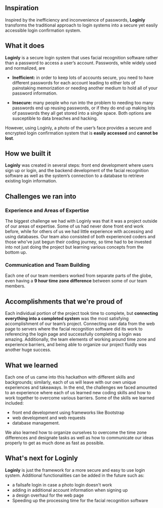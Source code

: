 ## Inspiration
Inspired by the inefficiency and inconvenience of passwords, **Loginly** transforms the traditional approach to login systems into a secure yet easily accessible login confirmation system.
## What it does
**Loginly** is a secure login system that uses facial recognition software rather than a password to access a user’s account. Passwords, while widely used and normalized, are 

- **Inefficient:** in order to keep lots of accounts secure, you need to have different passwords for each account leading to either lots of painstaking memorization or needing another medium to hold all of your password information.

- **Insecure:** many people who run into the problem to needing too many passwords end up reusing passwords, or if they do end up making lots of passwords they all get stored into a single space. Both options are susceptible to data breaches and hacking.

However, using Loginly, a photo of the user’s face provides a secure and encrypted login confirmation system that is **easily accessed** and **cannot be lost**. 
## How we built it
**Loginly** was created in several steps: front end development where users sign up or login, and the backend development of the facial recognition software as well as the system’s connection to a database to retrieve existing login information. 
## Challenges we ran into
### Experience and Areas of Expertise
The biggest challenge we had with Loginly was that it was a project outside of our areas of expertise. Some of us had never done front end work before, while for others of us we had little experience with accessing and using databases. Our team also consisted of both experienced coders and those who've just begun their coding journey, so time had to be invested into not just doing the project but learning various concepts from the bottom up. 
### Communication and Team Building
Each one of our team members worked from separate parts of the globe, even having a **9 hour time zone difference** between some of our team members.
## Accomplishments that we're proud of
Each individual portion of the project took time to complete, but **connecting everything into a completed system** was the most satisfying accomplishment of our team’s project. Connecting user data from the web page to servers where the facial recognition software did its work to referencing the login page and successfully completing a login was amazing. Additionally, the team elements of working around time zone and experience barriers, and being able to organize our project fluidly was another huge success.
## What we learned
Each one of us came into this hackathon with different skills and backgrounds; similarly, each of us will leave with our own unique experiences and takeaways. In the end, the challenges we faced amounted to an experience where each of us learned new coding skills and how to work together to overcome various barriers. Some of the skills we learned included:

- front end development using frameworks like Bootstrap
- web development and web requests
- database management. 

We also learned how to organize ourselves to overcome the time zone differences and designate tasks as well as how to communicate our ideas properly to get as much done as fast as possible.
## What's next for Loginly
**Loginly** is just the framework for a more secure and easy to use login system. Additional functionalities can be added in the future such as:
- a failsafe login in case a photo login doesn't work
- adding in additional account information when signing up
- a design overhaul for the web page
- Speeding up the processing time for the facial recognition software
